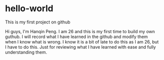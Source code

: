 # hello-world
This is my first project on github

Hi guys, I'm Hanqin Peng. I am 26 and this is my first time to build my own guthub. I will record what I have learned in the github and modify them when I know what is wrong. I know it is a bit of late to do this as I am 26, but I have to do this. Just for reviewing what I have learned with ease and fully understanding them. 
